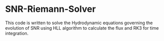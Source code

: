 SNR-Riemann-Solver
==================


This code is written to solve the Hydrodynamic equations governing the evolution of SNR
using HLL algorithm to calculate the flux and RK3 for time integration.

